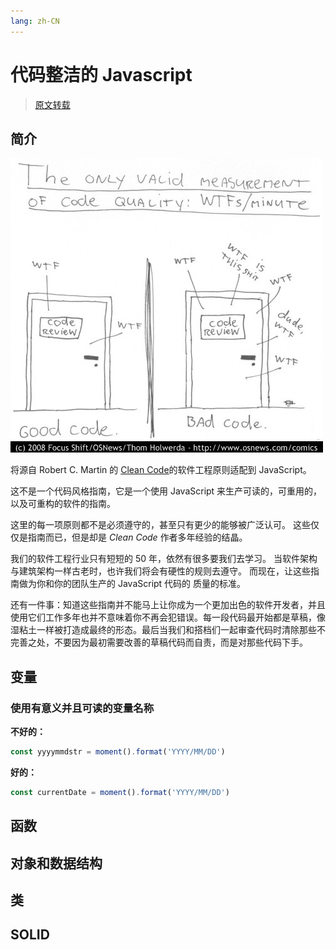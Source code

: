 ```yaml
---
lang: zh-CN
---
```


# 代码整洁的 Javascript

> [原文转载](https://www.yuque.com/lpldplws/web/uc3snh)

## 简介

![image](./assets/clean_code/image.jpeg)

将源自 Robert C. Martin 的 [Clean Code](https://www.amazon.com/Clean-Code-Handbook-Software-Craftsmanship/dp/0132350882)的软件工程原则适配到 JavaScript。

这不是一个代码风格指南，它是一个使用 JavaScript 来生产可读的，可重用的，以及可重构的软件的指南。

这里的每一项原则都不是必须遵守的，甚至只有更少的能够被广泛认可。 这些仅仅是指南而已，但是却是 _Clean Code_ 作者多年经验的结晶。

我们的软件工程行业只有短短的 50 年，依然有很多要我们去学习。 当软件架构与建筑架构一样古老时，也许我们将会有硬性的规则去遵守。 而现在，让这些指南做为你和你的团队生产的 JavaScript 代码的
质量的标准。

还有一件事：知道这些指南并不能马上让你成为一个更加出色的软件开发者，并且使用它们工作多年也并不意味着你不再会犯错误。每一段代码最开始都是草稿，像湿粘土一样被打造成最终的形态。最后当我们和搭档们一起审查代码时清除那些不完善之处，不要因为最初需要改善的草稿代码而自责，而是对那些代码下手。

## 变量

### 使用有意义并且可读的变量名称

**不好的：**

```js
const yyyymmdstr = moment().format('YYYY/MM/DD')
```

**好的：**

```js
const currentDate = moment().format('YYYY/MM/DD')
```

## 函数

## 对象和数据结构

## 类

## SOLID
